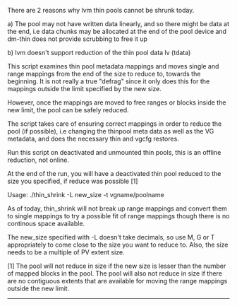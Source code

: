 There are 2 reasons why lvm thin pools cannot be shrunk today.

a) The pool may not have written data linearly, and so there might be data at 
the end, i.e data chunks may be allocated at the end of the pool device 
and dm-thin does not provide scrubbing to free it up

b) lvm doesn't support reduction of the thin pool data lv (tdata)

This script examines thin pool metadata mappings and moves single and range 
mappings from the end of the size to reduce to, towards the beginning. It is not
really a true "defrag" since it only does this for the mappings outside the 
limit specified by the new size.

However, once the mappings are moved to free ranges or blocks inside the new 
limit, the pool can be safely reduced. 

The script takes care of ensuring correct mappings in order to reduce the pool (if possible), i.e changing the thinpool meta data as well as the VG metadata, and does the necessary thin and vgcfg restores.

Run this script on deactivated and unmounted thin pools, this is an offline reduction, not online.

At the end of the run, you will have a deactivated thin pool reduced to the size you specified, if reduce was possible [1]

Usage:
./thin_shrink -L new_size -t vgname/poolname

As of today, thin_shrink will not break up range mappings and convert them to single mappings
to try a possible fit of range mappings though there is no continous space available.

The new_size specified with -L doesn't take decimals, so use M, G or T appropriately to come 
close to the size you want to reduce to. Also, the size needs to be a multiple of PV extent size.


[1] The pool will not reduce in size if the new size is lesser than the number of
mapped blocks in the pool. The pool will also not reduce in size if there are no contiguous extents that 
are available for moving the range mappings outside the new limit. 

-----------------------------------
